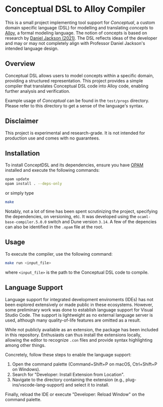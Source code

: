 # Conceptual DSL to Alloy Compiler

This is a small project implementing tool support for *Conceptual*, a custom domain specific language (DSL) for modelling and translating *concepts*  to [Alloy](https://alloytools.org/documentation.html), a formal modeling language. The notion of concepts is based on research by [Daniel Jackson (2021)](https://essenceofsoftware.com/). The DSL reflects ideas of the developer and may or may not completely align with Professor Daniel Jackson's intended language design.  

## Overview
Conceptual DSL allows users to model concepts within a specific domain, providing a structured representation. This project provides a simple compiler that translates Conceptual DSL code into Alloy code, enabling further analysis and verification.

Example usage of  *Conceptual* can be found in the `test/progs` directory. Please refer to this directory to get a sense of the language's syntax. 

## Disclaimer
This project is experimental and research-grade. It is not intended for production use and comes with no guarantees. 

## Installation
To install ConceptDSL and its dependencies, ensure you have [OPAM](https://opam.ocaml.org/) installed and execute the following commands:

```bash
opam update
opam install . --deps-only
```
or simply type 
```bash
make
```

Notably, not a lot of time has been spent scrutinizing the project, specifying the dependencies, on versioning, etc. It was developed using the `ocaml-base-compiler.5.0.0` switch and Dune version `3.14`. A few of the depencies can also be identified in the `.opam` file at the root.  

## Usage 
To execute the compiler, use the following command:
```bash 
make run <input_file>
```
where `<input_file>` is the path to the Conceptual DSL code to compile. 

## Language Support
Language support for integrated development enviroments (IDEs) has not been explored extensively or made public in these ecosystems. However, some preliminary work was done to establish language support for Visual Studio Code. The support is lightweight as no external language server is used, although many quality-of-life features are omitted as a result. 

While not publicly available as an extension, the package has been included in this repository. Enthusiasts can thus install the extensions locally, allowing the editor to recognize `.con` files and provide syntax highlighting among other things. 

Concretely, follow these steps to enable the language support:
1. Open the command palette (Command+Shift+P on macOS, Ctrl+Shift+P on Windows).
2. Search for "Developer: Install Extension from Location".
3. Navigate to the directory containing the extension (e.g., plug-ins/vscode-lang-support) and select it to install.

Finally, reload the IDE or execute "Developer: Reload Window" on the command palette. 


